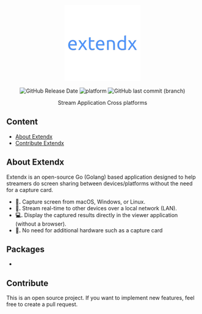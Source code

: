 <div align="center">
<p>
  <a href="#">
    <img width="200" alt="Extendx" src="https://raw.githubusercontent.com/Marsudii/extendx/refs/heads/main/docs/favicon/icon.png" />
  </a>
</p>

![GitHub Release Date](https://img.shields.io/github/release-date/Marsudii/extendx)
![platform](https://img.shields.io/badge/platform-Windows%20%7C%20MacOS%20%7C%20Linux-lightgrey)
![GitHub last commit (branch)](https://img.shields.io/github/last-commit/Marsudii/extendx/main)


Stream Application Cross platforms

</div>




## Content
- [About Extendx](#About-Extendx)
- [Contribute Extendx](#Contribute)



## About Extendx
Extendx is an open-source Go (Golang) based application designed to help streamers do screen sharing between devices/platforms without the need for a capture card.
- **📡.** Capture screen from macOS, Windows, or Linux.
- **🔄.** Stream real-time to other devices over a local network (LAN).
- **💻.** Display the captured results directly in the viewer application (without a browser).
- **🚫.** No need for additional hardware such as a capture card

## Packages
-  

## Contribute
This is an open source project. If you want to implement new features, feel free to create a pull request.
